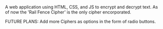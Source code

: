 A web application using HTML, CSS, and JS to encrypt and decrypt text. As of now the 'Rail Fence Cipher' is the only cipher encorporated.

FUTURE PLANS: Add more Ciphers as options in the form of radio buttons.
